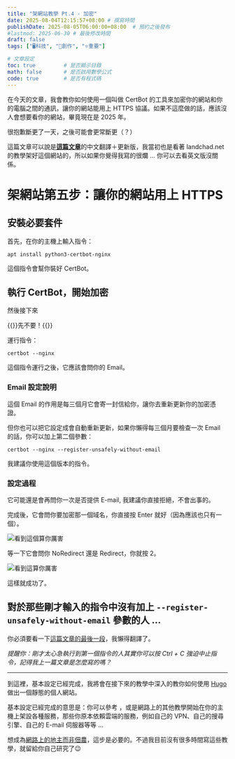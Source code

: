 ```yaml
---
title: "架網站教學 Pt.4 - 加密"
date: 2025-08-04T12:15:57+08:00 # 撰寫時間
publishDate: 2025-08-05T06:00:00+08:00  # 預約之後發布
#lastmod: 2025-06-30 # 最後修改時間
draft: false
tags: ["🖥️科技", "📝創作", "⭐️重要"]

# 文章設定
toc: true         # 是否顯示目錄
math: false       # 是否啟用數學公式
code: true        # 是否有程式碼
---
```


在今天的文章，我會教你如何使用一個叫做 CertBot 的工具來加密你的網站和你的電腦之間的通訊，讓你的網站能用上 HTTPS 協議。如果不這麼做的話，應該沒人會想要看你的網站，畢竟現在是 2025 年。

很抱歉斷更了一天，之後可能會更常斷更（？）

這篇文章可以說是[**這篇文章**](https://landchad.net/basic/certbot/)的中文翻譯＋更新版，我當初也是看著 landchad.net 的教學架好這個網站的，所以如果你覺得我寫的很爛 ... 你可以去看英文版沒關係。

# 架網站第五步：讓你的網站用上 HTTPS

## 安裝必要套件

首先，在你的主機上輸入指令：

```
apt install python3-certbot-nginx
```

這個指令會幫你裝好 CertBot。

## 執行 CertBot，開始加密

然後接下來

{{<notice warning>}}先不要！{{</notice>}}

運行指令：

```
certbot --nginx
```

這個指令運行之後，它應該會問你的 Email。

### Email 設定說明

這個 Email 的作用是每三個月它會寄一封信給你，讓你去重新更新你的加密憑證。

但你也可以把它設定成會自動重新更新，如果你懶得每三個月要檢查一次 Email 的話，你可以加上第二個參數：

```
certbot --nginx --register-unsafely-without-email
```

我建議你使用這個版本的指令。

### 設定過程

它可能還是會再問你一次是否提供 E-mail, 我建議你直接拒絕，不會出事的。

完成後，它會問你要加密那一個域名，你直接按 Enter 就好（因為應該也只有一個）。

![看到這個算你厲害](https://landchad.net/pix/certbot-01.png)

等一下它會問你 NoRedirect 還是 Redirect，你就按 2。

![看到這算你厲害](https://landchad.net/pix/certbot-02.png)

這樣就成功了。

## 對於那些剛才輸入的指令中沒有加上 `--register-unsafely-without-email` 參數的人 ...

你必須要看一下[這篇文章的最後一段](https://landchad.net/basic/certbot/)，我懶得翻譯了。

_提醒你：剛才太心急執行到第一個指令的人其實你可以按 Ctrl + C 強迫中止指令，記得我上一篇文章是怎麼寫的嗎？_

---

到這裡，基本設定已經完成，我將會在接下來的教學中深入的教你如何使用 [Hugo](https://gohugo.io/) 做出一個靜態的個人網站。

基本設定已經完成的意思是：你可以參考 [](https://landchad.net)，或是網路上的其他教學開始在你的主機上架設各種服務，那些你原本依賴雲端的服務，例如自己的 VPN、自己的搜尋引擎、自己的 E-mail 伺服器等等 ...

想成為[網路上的地主而非佃農](https://wiwi.blog/blog/internet-peasant)，這步是必要的。不過我目前沒有很多時間寫這些教學，就留給你自己研究了😉